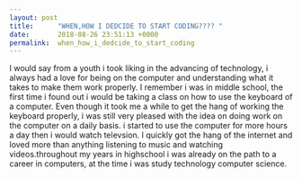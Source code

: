 ```yaml
---
layout: post
title:      "WHEN,HOW I DEDCIDE TO START CODING???? "
date:       2018-08-26 23:51:13 +0000
permalink:  when_how_i_dedcide_to_start_coding
---
```



I would say from a youth i took liking in the advancing of technology, i always had a love for being on the computer and understanding what it takes to make them work properly. I remember i was in middle school, the first time i found out i would be taking a class on how to use the keyboard of a computer. Even though it took me a while to get the hang of working the keyboard properly, i was still very pleased with the idea on doing work on the computer on a daily basis.
i started to use the computer for more hours a day then i would watch televsion. I quickly got the hang of the internet and loved more than anything listening to music and watching videos.throughout my years in highschool i was already on the path to a career in computers, at the time i was study technology computer science. 
